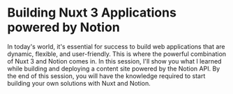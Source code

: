 # Building Nuxt 3 Applications powered by Notion

In today's world, it's essential for success to build web applications that are dynamic, flexible, and user-friendly. This is where the powerful combination of Nuxt 3 and Notion comes in. In this session, I'll show you what I learned while building and deploying a content site powered by the Notion API. By the end of this session, you will have the knowledge required to start building your own solutions with Nuxt and Notion.